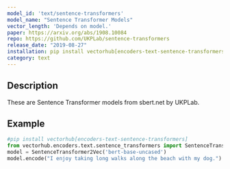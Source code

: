 ```yaml
---
model_id: 'text/sentence-transformers'
model_name: "Sentence Transformer Models" 
vector_length: 'Depends on model.'
paper: https://arxiv.org/abs/1908.10084
repo: https://github.com/UKPLab/sentence-transformers
release_date: "2019-08-27"
installation: pip install vectorhub[encoders-text-sentence-transformers]
category: text
---
```


## Description

These are Sentence Transformer models from sbert.net by UKPLab.

## Example

```python
#pip install vectorhub[encoders-text-sentence-transformers]
from vectorhub.encoders.text.sentence_transformers import SentenceTransformer2Vec
model = SentenceTransformer2Vec('bert-base-uncased')
model.encode("I enjoy taking long walks along the beach with my dog.")
```
